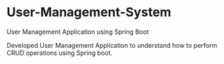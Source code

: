 # User-Management-System
User Management Application using Spring Boot

Developed User Management Application to understand how to perform CRUD operations using Spring boot.
